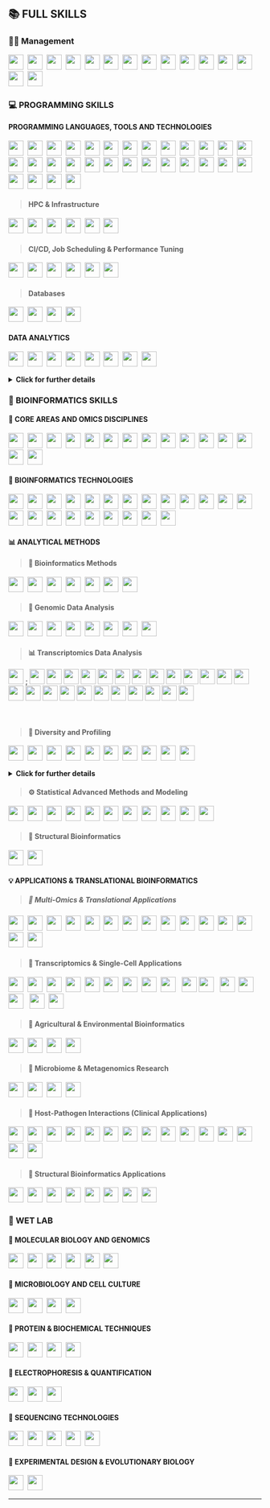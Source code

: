
## 📚 FULL SKILLS

<!-- MANAGEMENT SKILLS -->
### 👨‍💼 Management
<img src="https://img.shields.io/badge/-Leadership-1CA9C9?style=flat" height="30">&nbsp;
<img src="https://img.shields.io/badge/-Communication-1CA9C9?style=flat" height="30">&nbsp;
<img src="https://img.shields.io/badge/-Teamwork-1CA9C9?style=flat" height="30">&nbsp;
<img src="https://img.shields.io/badge/-Strategic_Thinking-1CA9C9?style=flat" height="30">&nbsp;
<img src="https://img.shields.io/badge/-Agile_Methodologies-1CA9C9?style=flat" height="30">&nbsp;
<img src="https://img.shields.io/badge/-Scrum-1CA9C9?style=flat" height="30">&nbsp;
<img src="https://img.shields.io/badge/-Kanban-1CA9C9?style=flat" height="30">&nbsp;
<img src="https://img.shields.io/badge/-Mentoring-1CA9C9?style=flat" height="30">&nbsp;
<img src="https://img.shields.io/badge/-Team_Building-1CA9C9?style=flat" height="30">&nbsp;
<img src="https://img.shields.io/badge/-Feedback_and_Coaching-1CA9C9?style=flat" height="30">&nbsp;
<img src="https://img.shields.io/badge/-Interpersonal_Skills-1CA9C9?style=flat" height="30">&nbsp;
<img src="https://img.shields.io/badge/-Creativity_and_Innovation-1CA9C9?style=flat" height="30">&nbsp;
<img src="https://img.shields.io/badge/-Adaptability-1CA9C9?style=flat" height="30">&nbsp;
<img src="https://img.shields.io/badge/-Problem_Solving-1CA9C9?style=flat" height="30">&nbsp;
<img src="https://img.shields.io/badge/-Project_Management-1CA9C9?style=flat" height="30">&nbsp;


### 💻 PROGRAMMING SKILLS

#### PROGRAMMING LANGUAGES, TOOLS AND TECHNOLOGIES

<img src="https://img.shields.io/badge/-Python-05122A?style=flat&logo=python" height="30">&nbsp;
<img src="https://img.shields.io/badge/R-05122A?style=flat&logo=r&logoColor=blue&color=0B2C4A" height="30">&nbsp;
<img src="https://img.shields.io/badge/Shell_Script-05122A?style=flat&logo=gnu-bash&logoColor=white" height="30">&nbsp;
<img src="https://img.shields.io/badge/-Perl-05122A?style=flat&logo=perl" height="30">&nbsp;
<img src="https://img.shields.io/badge/-BASH-05122A?style=flat&logo=gnu-bash" height="30">&nbsp;
<img src="https://img.shields.io/badge/-Linux_Systems-005571?style=flat&logo=linux" height="30">&nbsp;
<img src="https://img.shields.io/badge/-Docker-005571?style=flat&logo=docker" height="30">&nbsp;
<img src="https://img.shields.io/badge/-Snakemake-005571?style=flat" height="30">&nbsp;
<img src="https://img.shields.io/badge/-Nextflow-005571?style=flat" height="30">&nbsp;
<img src="https://img.shields.io/badge/VIM-109989.svg?&style=flat&logo=vim&logoColor=white" height="30">&nbsp;
<img src="https://img.shields.io/badge/fastapi-109989?style=flat&logo=FASTAPI&logoColor=white" height="30">&nbsp;
<img src="https://img.shields.io/badge/-Git_&_Version_Control-109989?style=flat&logo=git" height="30">&nbsp;
<img src="https://img.shields.io/badge/-Jupyter_Notebooks-109989?style=flat&logo=jupyter" height="30">&nbsp;
<img src="https://img.shields.io/badge/-RMarkdown-109989?style=flat" height="30">&nbsp;
<img src="https://img.shields.io/badge/-Regular_Expressions-109989?style=flat" height="30">&nbsp;
<img src="https://img.shields.io/badge/-Markdown_&_LaTeX_for_Docs-109989?style=flat" height="30">&nbsp;
<img src="https://img.shields.io/badge/Jupyter-44A833.svg?&style=flat&logo=Jupyter&logoColor=white" height="30">&nbsp;
<img src="https://img.shields.io/badge/conda-44A833.svg?&style=flat&logo=anaconda&logoColor=white" height="30">&nbsp;
<img src="https://img.shields.io/badge/-Conda/Virtualenv-44A833?style=flat" height="30">&nbsp;
<img src="https://img.shields.io/badge/-Poetry-44A833?style=flat&logo=python&logoColor=white" height="30">&nbsp;
<img src="https://img.shields.io/badge/RStudio-44A833?style=flat&logo=RStudio&logoColor=white" height="30">&nbsp;
<img src="https://img.shields.io/badge/Visual_Studio_Code-44A833?style=flat&logo=visual%20studio%20code&logoColor=white" height="30">&nbsp;
<img src="https://img.shields.io/badge/-Software_Development-092E20?style=flat" height="30">&nbsp;
<img src="https://img.shields.io/badge/Django-092E20?style=flat&logo=django&logoColor=white" height="30">&nbsp;
<img src="https://img.shields.io/badge/Flask-092E20?style=flat&logo=flask&logoColor=white" height="30">&nbsp;
<img src="https://img.shields.io/badge/-R_Shiny-092E20?style=flat&logo=r" height="30">&nbsp;
<img src="https://img.shields.io/badge/Amazon_AWS-232F3E?style=flat&logo=amazon-aws&logoColor=white" height="30">&nbsp;
<img src="https://img.shields.io/badge/-AWS,_GCP,_Azure-232F3E?style=flat" height="30">&nbsp;
<img src="https://img.shields.io/badge/-Cloud_Computing-232F3E?style=flat" height="30">&nbsp;
<img src="https://img.shields.io/badge/-Virtualization_(VirtualBox,_VMWare)-232F3E?style=flat" height="30">&nbsp;

> #### HPC & Infrastructure

<img src="https://img.shields.io/badge/-HPC-87CEFA?style=flat" height="30">&nbsp;
<img src="https://img.shields.io/badge/-Sys_Administration-87CEFA?style=flat" height="30">&nbsp;
<img src="https://img.shields.io/badge/-Cluster_and_Server_Design-87CEFA?style=flat" height="30">&nbsp;
<img src="https://img.shields.io/badge/-Hardware_Knowledge-87CEFA?style=flat" height="30">&nbsp;
<img src="https://img.shields.io/badge/-Backup_and_Disaster_Recovery-87CEFA?style=flat" height="30">&nbsp;
<img src="https://img.shields.io/badge/-Security_&_Permissions_Management-87CEFA?style=flat" height="30">&nbsp;

> #### CI/CD, Job Scheduling & Performance Tuning

<img src="https://img.shields.io/badge/-Shell_Scripting_for_Maintenance-1E90E8?style=flat" height="30">&nbsp;
<img src="https://img.shields.io/badge/-CI/CD_(GitHub_Actions,_GitLab_CI)-1E90E8?style=flat" height="30">&nbsp;
<img src="https://img.shields.io/badge/-Big_Data_Pipelines-1E90E8?style=flat" height="30">&nbsp;
<img src="https://img.shields.io/badge/-Load_Balancing_&_Parallel_Processing-1E90E8?style=flat" height="30">&nbsp;
<img src="https://img.shields.io/badge/-Job_Scheduling_(SLURM,_PBS)-1E90E8?style=flat" height="30">&nbsp;
<img src="https://img.shields.io/badge/-Pipeline_Profiling_&_Optimization-1E90E8?style=flat" height="30">&nbsp;

> #### Databases

<img src="https://img.shields.io/badge/MySQL-316192?style=flat&logo=mysql&logoColor=white" height="30">&nbsp;
<img src="https://img.shields.io/badge/-SQlite-316192?style=flat&logo=sqlite&logoColor=A8B9CC" height="30">&nbsp;
<img src="https://img.shields.io/badge/PostgreSQL-316192?style=flat&logo=postgresql&logoColor=green" height="30">&nbsp;
<img src="https://img.shields.io/badge/-SQL-316192?style=flat&logo=sqlite" height="30">&nbsp;

#### DATA ANALYTICS

<img src="https://img.shields.io/badge/-R-F37626?style=flat&logo=r&logoColor=white" height="30">&nbsp;
<img src="https://img.shields.io/badge/-Python-F37626?style=flat&logo=python&logoColor=white" height="30">&nbsp;
<img src="https://img.shields.io/badge/-SQL-F37626?style=flat&logo=sqlite&logoColor=white" height="30">&nbsp;
<img src="https://img.shields.io/badge/-Excel-F37626?style=flat&logo=microsoft-excel&logoColor=white" height="30">&nbsp;
<img src="https://img.shields.io/badge/-Tableau-F37626?style=flat&logo=tableau&logoColor=white" height="30">&nbsp;
<img src="https://img.shields.io/badge/-Power_BI-F37626?style=flat&logo=microsoft-powerbi&logoColor=white" height="30">&nbsp;
<img src="https://img.shields.io/badge/-Machine_Learning-F37626?style=flat" height="30">&nbsp;
<img src="https://img.shields.io/badge/-Jupyter_Notebooks-F37626?style=flat&logo=jupyter&logoColor=white" height="30">&nbsp;

<details>
  <summary><strong>Click for further details</strong></summary>

<img src="https://img.shields.io/badge/-tidyverse-635CA1?style=flat&logo=r&logoColor=white" height="20"> &nbsp;
<img src="https://img.shields.io/badge/-dplyr-1E90FF?style=flat&logo=r&logoColor=white" height="20"> &nbsp;
<img src="https://img.shields.io/badge/-ggplot2-0099C9?style=flat&logo=r&logoColor=white" height="20"> &nbsp;
<img src="https://img.shields.io/badge/-tidyr-00CED1?style=flat&logo=r&logoColor=white" height="20"> &nbsp;
<img src="https://img.shields.io/badge/-readr-4682B4?style=flat&logo=r&logoColor=white" height="20"> &nbsp;
<img src="https://img.shields.io/badge/-forcats-4169E1?style=flat&logo=r&logoColor=white" height="20"> &nbsp;
<img src="https://img.shields.io/badge/-lubridate-5F9EA0?style=flat&logo=r&logoColor=white" height="20"> &nbsp;
<img src="https://img.shields.io/badge/-stringr-4B0082?style=flat&logo=r&logoColor=white" height="20"> &nbsp;
<img src="https://img.shields.io/badge/-data.table-FFD700?style=flat&logo=r&logoColor=black" height="20"> &nbsp;
<img src="https://img.shields.io/badge/-plotly-F44747?style=flat&logo=plotly&logoColor=white" height="20"> &nbsp;
<img src="https://img.shields.io/badge/-shiny-FF69B4?style=flat&logo=r&logoColor=white" height="20"> &nbsp;
<img src="https://img.shields.io/badge/-caret-FF8C00?style=flat&logo=r&logoColor=white" height="20"> &nbsp;
<img src="https://img.shields.io/badge/-randomForest-228B22?style=flat&logo=r&logoColor=white" height="20"> &nbsp;
<img src="https://img.shields.io/badge/-survival-DC143C?style=flat&logo=r&logoColor=white" height="20"> &nbsp;
<img src="https://img.shields.io/badge/-ggpubr-8A2BE2?style=flat&logo=r&logoColor=white" height="20"> &nbsp;
<img src="https://img.shields.io/badge/-pandas-150458?style=flat&logo=pandas&logoColor=white" height="20">&nbsp;
<img src="https://img.shields.io/badge/-NumPy-013243?style=flat&logo=numpy&logoColor=white" height="20">&nbsp;
<img src="https://img.shields.io/badge/-Matplotlib-11557C?style=flat&logo=plotly&logoColor=white" height="20">&nbsp; 
<img src="https://img.shields.io/badge/-Seaborn-3D3D3D?style=flat&logo=python&logoColor=white" height="20">&nbsp;
<img src="https://img.shields.io/badge/-SciPy-8CAAE6?style=flat&logo=scipy&logoColor=white" height="20">&nbsp;
<img src="https://img.shields.io/badge/-Statsmodels-888888?style=flat&logo=python&logoColor=white" height="20">&nbsp;
<img src="https://img.shields.io/badge/-Plotly-3F4F75?style=flat&logo=plotly&logoColor=white" height="20">&nbsp;
<img src="https://img.shields.io/badge/-Altair-FF4C4C?style=flat&logo=python&logoColor=white" height="20">&nbsp;
<img src="https://img.shields.io/badge/-Scikit--learn-F7931E?style=flat&logo=scikit-learn&logoColor=white" height="20">&nbsp;
<img src="https://img.shields.io/badge/-XGBoost-FF6600?style=flat&logo=python&logoColor=white" height="20">&nbsp;
<img src="https://img.shields.io/badge/-LightGBM-9ACD32?style=flat&logo=python&logoColor=white" height="20">&nbsp;

</details>

### 🧬 BIOINFORMATICS SKILLS
#### 🧬 CORE AREAS AND OMICS DISCIPLINES

<img src="https://img.shields.io/badge/-Genomics-FFA500?style=flat" height="30">&nbsp;
<img src="https://img.shields.io/badge/-Transcriptomics-F4A460?style=flat" height="30">&nbsp;
<img src="https://img.shields.io/badge/-Single_Cell-FFB6C1?style=flat" height="30">&nbsp;
<img src="https://img.shields.io/badge/-Spatial_RNASeq-DB7093?style=flat" height="30">&nbsp;
<img src="https://img.shields.io/badge/-Proteomics-DA70D6?style=flat" height="30">&nbsp;
<img src="https://img.shields.io/badge/-Metabolomics-DB7093?style=flat" height="30">&nbsp;
<img src="https://img.shields.io/badge/-ChIP_Seq/ATAC_Seq-4682B4?style=flat" height="30">&nbsp;
<img src="https://img.shields.io/badge/-Epigenomics-BC8F8F?style=flat" height="30">&nbsp;
<img src="https://img.shields.io/badge/-Multiomics_Analysis-D8BFD8?style=flat" height="30">&nbsp;
<img src="https://img.shields.io/badge/-Metagenomics-6495ED?style=flat" height="30">&nbsp;
<img src="https://img.shields.io/badge/-Comparative_Genomics-5F9EA0?style=flat" height="30">&nbsp;
<img src="https://img.shields.io/badge/-Ancient_DNA-1E90FF?style=flat" height="30">&nbsp;
<img src="https://img.shields.io/badge/-Lipidomics-FF69B4?style=flat" height="30">&nbsp;
<img src="https://img.shields.io/badge/-Glycomics-BC8F8F?style=flat" height="30">&nbsp;
<img src="https://img.shields.io/badge/-Structural_Bioinformatics-00CED1?style=flat" height="30">&nbsp;

#### 🔬 BIOINFORMATICS TECHNOLOGIES

<img src="https://img.shields.io/badge/-NGS-FF8C00?style=flat" height="30">&nbsp;
<img src="https://img.shields.io/badge/-De_novo_Assembly-00BFFF?style=flat" height="30">&nbsp;
<img src="https://img.shields.io/badge/-CRISPR--Cas-20B2AA?style=flat" height="30">&nbsp;
<img src="https://img.shields.io/badge/-Database_Management-5F9EA0?style=flat" height="30">&nbsp;
<img src="https://img.shields.io/badge/-Genome_Annotation-00FA9A?style=flat" height="30">&nbsp;
<img src="https://img.shields.io/badge/-Genome_Browsers-20B2AA?style=flat" height="30">&nbsp;
<img src="https://img.shields.io/badge/-Variant_Calling-8B0000?style=flat" height="30">&nbsp;
<img src="https://img.shields.io/badge/-Genetic_Variants_analysis-9932CC?style=flat" height="30">&nbsp;
<img src="https://img.shields.io/badge/-Haplotype_Analysis-CD5C5C?style=flat" height="30">&nbsp;
<img src="https://img.shields.io/badge/-eQTL_Analysis-DC143C?style=flat" height="30">&nbsp;
<img src="https://img.shields.io/badge/-RNA--Seq_Analysis-BA55D3?style=flat" height="30">&nbsp;
<img src="https://img.shields.io/badge/-Gene_Fusion_Detection-DC143C?style=flat" height="30">&nbsp;
<img src="https://img.shields.io/badge/-CNV_Analysis-8A2BE2?style=flat" height="30">&nbsp;
<img src="https://img.shields.io/badge/-Metabolic_Pathway_Analysis-FFB6C1?style=flat" height="30">&nbsp;
<img src="https://img.shields.io/badge/-Long_Read_Technologies-BC8F8F?style=flat" height="30">&nbsp;
<img src="https://img.shields.io/badge/-Expression_Profile_Analysis-1E90FF?style=flat" height="30">&nbsp;
<img src="https://img.shields.io/badge/-Differential_Expression_Analysis-FF6347?style=flat" height="30">&nbsp;
<img src="https://img.shields.io/badge/-Functional_Enrichment_Analysis-DAA520?style=flat" height="30">&nbsp;
<img src="https://img.shields.io/badge/-Biodiversity_and_Abundance_Analysis-32CD32?style=flat" height="30">&nbsp;
<img src="https://img.shields.io/badge/-ncRNA_and_microRNA_Analysis-BA55D3?style=flat" height="30">&nbsp;
<img src="https://img.shields.io/badge/-microRNA_Target_Prediction-9370DB?style=flat" height="30">&nbsp;
<img src="https://img.shields.io/badge/-Pattern_Analysis-FF8C00?style=flat" height="30">&nbsp;

#### 📊 ANALYTICAL METHODS

> #### 🔬 **Bioinformatics Methods**

<img src="https://img.shields.io/badge/-Statistical_Analysis-BDB76B?style=flat" height="30">&nbsp;
<img src="https://img.shields.io/badge/-Machine_Learning-BDB76B?style=flat" height="30">&nbsp;
<img src="https://img.shields.io/badge/-Data_Visualization-BDB76B?style=flat" height="30">&nbsp;
<img src="https://img.shields.io/badge/-Systems_Biology-BDB76B?style=flat" height="30">&nbsp;
<img src="https://img.shields.io/badge/-Phylogenetics-BDB76B?style=flat" height="30">&nbsp;
<img src="https://img.shields.io/badge/-Clustering_Analysis-BDB76B?style=flat" height="30">&nbsp;
<img src="https://img.shields.io/badge/-Dimensionality_Reduction-BDB76B?style=flat" height="30">&nbsp;

> #### 🧬 **Genomic Data Analysis**

<img src="https://img.shields.io/badge/-GWAS/Burden_Tests-6A5ACD?style=flat" height="30">&nbsp;
<img src="https://img.shields.io/badge/-Statistical_Modeling-6A5ACD?style=flat" height="30">&nbsp;
<img src="https://img.shields.io/badge/-Read_Mapping-6A5ACD?style=flat" height="30">&nbsp;
<img src="https://img.shields.io/badge/-Sequence_Alignment-6A5ACD?style=flat" height="30">&nbsp;
<img src="https://img.shields.io/badge/-Functional_Enrichment-6A5ACD?style=flat" height="30">&nbsp;
<img src="https://img.shields.io/badge/-De_Novo_and_Reference_Based_Assembly-6A5ACD?style=flat" height="30">&nbsp;
<img src="https://img.shields.io/badge/-Copy_Number_Variation_(CNV)_Detection-6A5ACD?style=flat" height="30">&nbsp;
<img src="https://img.shields.io/badge/-Mutational_Signature_Analysis-6A5ACD?style=flat" height="30">&nbsp;

> #### 📊 **Transcriptomics Data Analysis**

<img src="https://img.shields.io/badge/-Bulk_RNA--Seq_Analysis-BA55D3?style=flat" height="30"> ;
<img src="https://img.shields.io/badge/-Single--Cell_&_Spatial_Transcriptomics-BA55D3?style=flat" height="30"> 
<img src="https://img.shields.io/badge/-Quality_Control_&_Preprocessing-BA55D3?style=flat" height="30"> 
<img src="https://img.shields.io/badge/-Transcript_Quantification-BA55D3?style=flat" height="30">
<img src="https://img.shields.io/badge/-Gene_Expression_Profiling-BA55D3?style=flat" height="30">
<img src="https://img.shields.io/badge/-Differential_Gene_Expression_(DGE)-BA55D3?style=flat" height="30"> 
<img src="https://img.shields.io/badge/-Functional_Enrichment-BA55D3?style=flat" height="30"> 
<img src="https://img.shields.io/badge/-Alternative_Splicing_&_Isoform_Analysis-BA55D3?style=flat" height="30"> 
<img src="https://img.shields.io/badge/-Cell_Type_Identification_&_Clustering-BA55D3?style=flat" height="30"> 
<img src="https://img.shields.io/badge/-Trajectory_Inference-BA55D3?style=flat" height="30"> 
<img src="https://img.shields.io/badge/-pseudotime,_cell_fate-BA55D3?style=flat" height="30"> 
<img src="https://img.shields.io/badge/-Biomarker_Discovery-BA55D3?style=flat" height="30"> 
<img src="https://img.shields.io/badge/-Epitranscriptomics-BA55D3?style=flat" height="30"> 
<img src="https://img.shields.io/badge/-RNA_Modification_Profiling-BA55D3?style=flat" height="30"> 
<img src="https://img.shields.io/badge/-Long--Read_Transcriptomics-BA55D3?style=flat" height="30"> 
<img src="https://img.shields.io/badge/-Full--Length_Isoform_Detection-BA55D3?style=flat" height="30"> 
<img src="https://img.shields.io/badge/-Fusion_Gene_&_Novel_Transcript_Discovery-BA55D3?style=flat" height="30"> 
<img src="https://img.shields.io/badge/-Small_RNA_&_Non--Coding_RNA-BA55D3?style=flat" height="30"> 
<img src="https://img.shields.io/badge/-Multi--Omics_Integration-BA55D3?style=flat" height="30"> 
<img src="https://img.shields.io/badge/-RNA_+_Chromatin_(ATAC--seq)-BA55D3?style=flat" height="30"> 
<img src="https://img.shields.io/badge/-RNA_+_Proteomics-BA55D3?style=flat" height="30"> 
<img src="https://img.shields.io/badge/-Cross--Species_Comparative_Transcriptomics-BA55D3?style=flat" height="30"> 
<img src="https://img.shields.io/badge/-Dynamic_Transcriptomics-BA55D3?style=flat" height="30"> 
<img src="https://img.shields.io/badge/-Time--Series_Analysis-BA55D3?style=flat" height="30"> 
<img src="https://img.shields.io/badge/-Perturbation_Modeling-BA55D3?style=flat" height="30">

&nbsp;
> #### 🌱 **Diversity and Profiling**

<img src="https://img.shields.io/badge/-Alpha_and_Beta_Diversity_Analysis-009010?style=flat" height="30">&nbsp;
<img src="https://img.shields.io/badge/-Shannon_Index,_Bray–Curtis_dissimilarity-009010?style=flat" height="30">&nbsp;
<img src="https://img.shields.io/badge/-Functional_Profiling-009010?style=flat" height="30">&nbsp;
<img src="https://img.shields.io/badge/-Ordination_Methods-009010?style=flat" height="30">&nbsp;
<img src="https://img.shields.io/badge/-Taxonomic_Profiling-009010?style=flat" height="30">&nbsp;
<img src="https://img.shields.io/badge/-Strain_Level_Profiling_&_Variant_Detection-009010?style=flat" height="30">&nbsp;
<img src="https://img.shields.io/badge/-Assembly_&_Binning-009010?style=flat" height="30">&nbsp;
<img src="https://img.shields.io/badge/-Visualization_&_Statistical_Analysis-009010?style=flat" height="30">&nbsp;
<img src="https://img.shields.io/badge/-Integrated_Pipelines-009010?style=flat" height="30">&nbsp;
<img src="https://img.shields.io/badge/-Reference_Databases-009010?style=flat" height="30">&nbsp;

<details>
  <summary><strong>Click for further details</strong></summary>

  1. Taxonomic Profiling

<img src="https://img.shields.io/badge/-Kraken2-008080?style=flat&logo=python&logoColor=white" height="20">
<img src="https://img.shields.io/badge/-MetaPhlAn-4B0082?style=flat&logo=python&logoColor=white" height="20">
<img src="https://img.shields.io/badge/-Centrifuge-4682B4?style=flat&logo=python&logoColor=white" height="20">
<img src="https://img.shields.io/badge/-mOTUs-228B22?style=flat&logo=python&logoColor=white" height="20">
<img src="https://img.shields.io/badge/-GTDB_Tk-8B0000?style=flat&logo=python&logoColor=white" height="20">
<img src="https://img.shields.io/badge/-MMseqs2-4169E1?style=flat&logo=python&logoColor=white" height="20">

2. Functional Profiling

<img src="https://img.shields.io/badge/-HUMAnN3-0099C9?style=flat&logo=python&logoColor=white" height="20">  
<img src="https://img.shields.io/badge/-MetaCyc-FF8C00?style=flat&logo=python&logoColor=white" height="20">  
<img src="https://img.shields.io/badge/-eggNOG_mapper-5F9EA0?style=flat&logo=python&logoColor=white" height="20">  
<img src="https://img.shields.io/badge/-KEGG_Mapper-DC143C?style=flat&logo=python&logoColor=white" height="20">  
<img src="https://img.shields.io/badge/-COG-8A2BE2?style=flat&logo=python&logoColor=white" height="20">  
<img src="https://img.shields.io/badge/-DRAM-4B0082?style=flat&logo=python&logoColor=white" height="20">  

3. Alpha & Beta Diversity Analysis

<img src="https://img.shields.io/badge/-QIIME2-635CA1?style=flat&logo=python&logoColor=white" height="20">  
<img src="https://img.shields.io/badge/-phyloseq-1E90FF?style=flat&logo=r&logoColor=white" height="20">  
<img src="https://img.shields.io/badge/-vegan-00CED1?style=flat&logo=r&logoColor=white" height="20">  
<img src="https://img.shields.io/badge/-MicrobiomeAnalyst-FFD700?style=flat&logo=r&logoColor=black" height="20">  
<img src="https://img.shields.io/badge/-ANCOM_BC-FF69B4?style=flat&logo=r&logoColor=white" height="20">  

4. Strain-Level Profiling & Variant Detection

<img src="https://img.shields.io/badge/-StrainPhlAn-228B22?style=flat&logo=python&logoColor=white" height="20">  
<img src="https://img.shields.io/badge/-MIDAS-8B0000?style=flat&logo=python&logoColor=white" height="20">  
<img src="https://img.shields.io/badge/-Sourmash-4169E1?style=flat&logo=python&logoColor=white" height="20">  
<img src="https://img.shields.io/badge/-metaSNV-0099C9?style=flat&logo=python&logoColor=white" height="20">  

5. Assembly & Binning

<img src="https://img.shields.io/badge/-MEGAHIT-FF8C00?style=flat&logo=python&logoColor=white" height="20">  
<img src="https://img.shields.io/badge/-metaSPAdes-5F9EA0?style=flat&logo=python&logoColor=white" height="20">  
<img src="https://img.shields.io/badge/-MaxBin2-DC143C?style=flat&logo=python&logoColor=white" height="20">  
<img src="https://img.shields.io/badge/-MetaBAT2-8A2BE2?style=flat&logo=python&logoColor=white" height="20">  
<img src="https://img.shields.io/badge/-dRep-4B0082?style=flat&logo=python&logoColor=white" height="20">  
<img src="https://img.shields.io/badge/-CheckM-635CA1?style=flat&logo=python&logoColor=white" height="20">  

6. Visualization & Statistical Analysis

<img src="https://img.shields.io/badge/-ggplot2-1E90FF?style=flat&logo=r&logoColor=white" height="20">  
<img src="https://img.shields.io/badge/-PICRUSt2-00CED1?style=flat&logo=r&logoColor=white" height="20">  
<img src="https://img.shields.io/badge/-LEfSe-FFD700?style=flat&logo=r&logoColor=black" height="20">  
<img src="https://img.shields.io/badge/-STAMP-FF69B4?style=flat&logo=r&logoColor=white" height="20">  
<img src="https://img.shields.io/badge/-Krona-228B22?style=flat&logo=python&logoColor=white" height="20">  

7. Integrated Pipelines

<img src="https://img.shields.io/badge/-QIIME2-8B0000?style=flat&logo=python&logoColor=white" height="20">  
<img src="https://img.shields.io/badge/-MGnify-4169E1?style=flat&logo=python&logoColor=white" height="20">  
<img src="https://img.shields.io/badge/-SqueezeMeta-0099C9?style=flat&logo=python&logoColor=white" height="20">  
<img src="https://img.shields.io/badge/-ATLAS-FF8C00?style=flat&logo=python&logoColor=white" height="20">  

8. Reference Databases

<img src="https://img.shields.io/badge/-NCBI_RefSeq-5F9EA0?style=flat&logo=python&logoColor=white" height="20">  
<img src="https://img.shields.io/badge/-GTDB-DC143C?style=flat&logo=python&logoColor=white" height="20">  
<img src="https://img.shields.io/badge/-UniProt-8A2BE2?style=flat&logo=python&logoColor=white" height="20">  
<img src="https://img.shields.io/badge/-IMG_M-4B0082?style=flat&logo=python&logoColor=white" height="20">  
</details>


> #### ⚙️ **Statistical Advanced Methods and Modeling**

<img src="https://img.shields.io/badge/-Multi--omics_Factor_Analysis_(MOFA)-20B2AA?style=flat" height="30">&nbsp;
<img src="https://img.shields.io/badge/-Canonical_Correlation_Analysis_(CCA)-20B2AA?style=flat" height="30">&nbsp;
<img src="https://img.shields.io/badge/-Similarity_Network_Fusion_(SNF)-20B2AA?style=flat" height="30">&nbsp;
<img src="https://img.shields.io/badge/-Feature_Selection_/_Importance_Ranking-20B2AA?style=flat" height="30">&nbsp;
<img src="https://img.shields.io/badge/-Predictive_Modeling-20B2AA?style=flat" height="30">&nbsp;
<img src="https://img.shields.io/badge/-Autoencoders_/_Deep_Learning_Models-20B2AA?style=flat" height="30">&nbsp;
<img src="https://img.shields.io/badge/-Zero--Inflated_Models-20B2AA?style=flat" height="30">&nbsp;
<img src="https://img.shields.io/badge/-Bayesian_Hierarchical_Models-20B2AA?style=flat" height="30">&nbsp;
<img src="https://img.shields.io/badge/-False_Discovery_Rate_Control-20B2AA?style=flat" height="30">&nbsp;
<img src="https://img.shields.io/badge/-Multivariate_Analysis-20B2AA?style=flat" height="30">&nbsp;
<img src="https://img.shields.io/badge/-Hidden_Markov_Models_(HMMs)-20B2AA?style=flat" height="30">&nbsp;

> #### 🧬 **Structural Bioinformatics**

<img src="https://img.shields.io/badge/-Protein--modelling-DC143C?style=flat" height="30">&nbsp;
<img src="https://img.shields.io/badge/-Protein--ligand_prediction-DC143C?style=flat" height="30">&nbsp;

#### 💡 APPLICATIONS & TRANSLATIONAL BIOINFORMATICS

> ##### 🧬 Multi-Omics & Translational Applications

<img src="https://img.shields.io/badge/-Precision_Medicine-A0522D?style=flat" height="30">&nbsp;
<img src="https://img.shields.io/badge/-Personalized_Therapies-A0522D?style=flat" height="30">&nbsp;
<img src="https://img.shields.io/badge/-Genetic_Variant_Interpretation-A0522D?style=flat" height="30">&nbsp;
<img src="https://img.shields.io/badge/-Clinical_Genomics-A0522D?style=flat" height="30">&nbsp;
<img src="https://img.shields.io/badge/-Cancer_Genomics-A0522D?style=flat" height="30">&nbsp;
<img src="https://img.shields.io/badge/-Disease_Prediction_&_Prognosis-A0522D?style=flat" height="30">&nbsp;
<img src="https://img.shields.io/badge/-Omics_based_Diagnostics-A0522D?style=flat" height="30">&nbsp;
<img src="https://img.shields.io/badge/-Biomarker_Discovery-A0522D?style=flat" height="30">&nbsp;
<img src="https://img.shields.io/badge/-Pharmacogenomics-A0522D?style=flat" height="30">&nbsp;
<img src="https://img.shields.io/badge/-Gene_Therapy_Strategies-A0522D?style=flat" height="30">&nbsp;
<img src="https://img.shields.io/badge/-Epidemiological_Genomics-A0522D?style=flat" height="30">&nbsp;
<img src="https://img.shields.io/badge/-Biodiversity_Assessment-A0522D?style=flat" height="30">&nbsp;
<img src="https://img.shields.io/badge/-Metabolic_Engineering-A0522D?style=flat" height="30">&nbsp;
<img src="https://img.shields.io/badge/-Ancient_DNA-A0522D?style=flat" height="30">&nbsp;
<img src="https://img.shields.io/badge/-CRISPR--Cas_Design-A0522D?style=flat" height="30">&nbsp;

> #### 🧫 Transcriptomics & Single-Cell Applications

<!-- Cellular & Tissue Profiling -->

<img src="https://img.shields.io/badge/-Cell_Type_Identification_in_Tissues-8A2BE2?style=flat" height="30">&nbsp;
<img src="https://img.shields.io/badge/-Immune_Cell_Profiling_in_Single_Cell_Data-8A2BE2?style=flat" height="30">&nbsp;
<img src="https://img.shields.io/badge/-Tumor_Heterogeneity_Assessment-8A2BE2?style=flat" height="30">&nbsp;
<img src="https://img.shields.io/badge/-Spatial_Transcriptomics_for_Tumor_Microenvironments-8A2BE2?style=flat" height="30">&nbsp;
<img src="https://img.shields.io/badge/-Gene_Expression_Profiling-3CB371?style=flat" height="30">&nbsp;
<img src="https://img.shields.io/badge/-Single_Cell_Gene_Expression_Analysis-3CB371?style=flat" height="30">&nbsp;
<img src="https://img.shields.io/badge/-Time_Series_Transcriptomics_for_Disease_Models-3CB371?style=flat" height="30">&nbsp;
<img src="https://img.shields.io/badge/-Transcriptomic_Biomarker_Discovery-FF8C00?style=flat" height="30">&nbsp;
<img src="https://img.shields.io/badge/-Differential_Transcript_Usage_in_Disease-FF8C00?style=flat" height="30"> &nbsp;
<img src="https://img.shields.io/badge/-Transcriptomics_in_Precision_Oncology-FF8C00?style=flat" height="30">
<img src="https://img.shields.io/badge/-Drug_Response_Prediction_via_Transcriptomics-FF8C00?style=flat" height="30"> &nbsp;
<img src="https://img.shields.io/badge/-Pseudotime_Analysis_in_Development-8B0000?style=flat" height="30">&nbsp;
<img src="https://img.shields.io/badge/-Cell_State_Transition_Tracking-8B0000?style=flat" height="30">&nbsp;
<img src="https://img.shields.io/badge/-Lineage_Reconstruction_in_Single_Cell_Data-8B0000?style=flat" height="30"> &nbsp;
<img src="https://img.shields.io/badge/-Single_Cell_Multi_Omics_Integration-00BFFF?style=flat" height="30">&nbsp;
<img src="https://img.shields.io/badge/-Pathway_Level_Transcriptomic_Signature_Analysis-00BFFF?style=flat" height="30">&nbsp; 


> #### 🌱 Agricultural & Environmental Bioinformatics

<img src="https://img.shields.io/badge/-Agrigenomics-008080?style=flat" height="30">&nbsp;
<img src="https://img.shields.io/badge/-Environmental_Bioinformatics-008080?style=flat" height="30">&nbsp;
<img src="https://img.shields.io/badge/-Biodiversity_Assessment-008080?style=flat" height="30">&nbsp;
<img src="https://img.shields.io/badge/-Metagenomics_for_Ecosystem_Health-008080?style=flat" height="30">&nbsp;

> #### 🦠 Microbiome & Metagenomics Research

<img src="https://img.shields.io/badge/-Microbiome_Research-2F4F4F?style=flat" height="30">&nbsp;
<img src="https://img.shields.io/badge/-Nutrigenomics-2F4F4F?style=flat" height="30">&nbsp;
<img src="https://img.shields.io/badge/-Forensic_Bioinformatics-2F4F4F?style=flat" height="30">&nbsp;
<img src="https://img.shields.io/badge/-Microbiome_Therapeutics-2F4F4F?style=flat" height="30">&nbsp;

> #### 🦠 Host-Pathogen Interactions (Clinical Applications)

<img src="https://img.shields.io/badge/-Infectious_Disease_Genomics-DC143C?style=flat" height="30">&nbsp;
<img src="https://img.shields.io/badge/-Host_Pathogen_Interactions-DC143C?style=flat" height="30">&nbsp;
<img src="https://img.shields.io/badge/-Pathogen_Genomic_Analysis-DC143C?style=flat" height="30">&nbsp;
<img src="https://img.shields.io/badge/-Antibiotic_Resistance_Genomics-DC143C?style=flat" height="30">&nbsp;
<img src="https://img.shields.io/badge/-Pathogen_Variant_Analysis-DC143C?style=flat" height="30">&nbsp;
<img src="https://img.shields.io/badge/-Host_Immune_Response_Modeling-DC143C?style=flat" height="30">&nbsp;
<img src="https://img.shields.io/badge/-Pathogen_Typing_and_Identification-DC143C?style=flat" height="30">&nbsp;
<img src="https://img.shields.io/badge/-Infectious_Disease_Epidemiology-DC143C?style=flat" height="30">&nbsp;
<img src="https://img.shields.io/badge/-Antimicrobial_Resistance_Profiling-DC143C?style=flat" height="30">&nbsp;
<img src="https://img.shields.io/badge/-Drug_Resistance_Mapping_&_Surveillance-DC143C?style=flat" height="30">&nbsp;
<img src="https://img.shields.io/badge/-Pathogen_Host_Interaction_Networks-DC143C?style=flat" height="30">&nbsp;
<img src="https://img.shields.io/badge/-Microbiome_Impact_on_Infectious_Diseases-DC143C?style=flat" height="30">&nbsp;
<img src="https://img.shields.io/badge/-Virulence_Factor_Discovery-DC143C?style=flat" height="30">&nbsp;
<img src="https://img.shields.io/badge/-Pathogen_Evolution_and_Transmission-DC143C?style=flat" height="30">&nbsp;
<img src="https://img.shields.io/badge/-Pathogen_Surveillance-DC143C?style=flat" height="30">&nbsp;

> #### 🧱 Structural Bioinformatics Applications

<img src="https://img.shields.io/badge/-Protein_Protein_Interaction_Prediction-7B68EE?style=flat" height="30">&nbsp;
<img src="https://img.shields.io/badge/-Drug_Discovery_through_Structural_Bioinformatics-7B68EE?style=flat" height="30">&nbsp;
<img src="https://img.shields.io/badge/-Protein_Structure_Based_Drug_Design-7B68EE?style=flat" height="30">&nbsp;
<img src="https://img.shields.io/badge/-Molecular_Dynamics_Simulations_in_Drug_Design-7B68EE?style=flat" height="30">&nbsp;
<img src="https://img.shields.io/badge/-Structural_Variants_and_Disease_Association-7B68EE?style=flat" height="30">&nbsp;
<img src="https://img.shields.io/badge/-Antibody_Engineering-7B68EE?style=flat" height="30">&nbsp;
<img src="https://img.shields.io/badge/-Structural_Genomics-7B68EE?style=flat" height="30">&nbsp;
<img src="https://img.shields.io/badge/-Drug_Repurposing-7B68EE?style=flat" height="30">&nbsp;


<!-- WET LAB -->
### 🧪 WET LAB

#### 🧬 MOLECULAR BIOLOGY AND GENOMICS

<img src="https://img.shields.io/badge/-Molecular_Biology-FF69B4?style=flat" height="30">&nbsp;
<img src="https://img.shields.io/badge/-Genetic_Engineering-FF69B4?style=flat" height="30">&nbsp;
<img src="https://img.shields.io/badge/-PCR-FF69B4?style=flat" height="30">&nbsp;
<img src="https://img.shields.io/badge/-DNA/RNA_Purification-FF69B4?style=flat" height="30">&nbsp;
<img src="https://img.shields.io/badge/-Gene_Expression_Analysis-FF69B4?style=flat" height="30">&nbsp;
<img src="https://img.shields.io/badge/-cDNA_Synthesis-FF69B4?style=flat" height="30">&nbsp;

#### 🧫 MICROBIOLOGY AND CELL CULTURE

<img src="https://img.shields.io/badge/-Microbiology-800080?style=flat" height="30">&nbsp;
<img src="https://img.shields.io/badge/-Cell_Biology-800080?style=flat" height="30">&nbsp;
<img src="https://img.shields.io/badge/-Cell_Culture-800080?style=flat" height="30">&nbsp;
<img src="https://img.shields.io/badge/-Sterile_Techniques-800080?style=flat" height="30">&nbsp; 

#### 🧪 PROTEIN & BIOCHEMICAL TECHNIQUES

<img src="https://img.shields.io/badge/-Proteins_Purification-DDA0DD?style=flat" height="30">&nbsp;
<img src="https://img.shields.io/badge/-SDS--PAGE-DDA0DD?style=flat" height="30">&nbsp;
<img src="https://img.shields.io/badge/-Western_Blot-DDA0DD?style=flat" height="30">&nbsp;
<img src="https://img.shields.io/badge/-Spectrophotometry-DDA0DD?style=flat" height="30">&nbsp; 

#### 🔬 ELECTROPHORESIS & QUANTIFICATION

<img src="https://img.shields.io/badge/-Electrophoresis-C71585?style=flat" height="30">&nbsp;
<img src="https://img.shields.io/badge/-Quantitative_methods-C71585?style=flat" height="30">&nbsp;
<img src="https://img.shields.io/badge/-Gel_Documentation-C71585?style=flat" height="30">&nbsp; 

#### 🧬 SEQUENCING TECHNOLOGIES

<img src="https://img.shields.io/badge/-NGS_Technologies-FF6347?style=flat" height="30">&nbsp;
<img src="https://img.shields.io/badge/-Illumina-FF6347?style=flat" height="30">&nbsp;
<img src="https://img.shields.io/badge/-Nanopore-FF6347?style=flat" height="30">&nbsp;
<img src="https://img.shields.io/badge/-PacBio-FF6347?style=flat" height="30">&nbsp;
<img src="https://img.shields.io/badge/-Sanger-FF6347?style=flat" height="30"> 

#### 🔬 EXPERIMENTAL DESIGN & EVOLUTIONARY BIOLOGY

<img src="https://img.shields.io/badge/-Experiments_Design-FF1493?style=flat" height="30">&nbsp;
<img src="https://img.shields.io/badge/-Evolutionary_Biology-FF1493?style=flat" height="30"> &nbsp;

---
